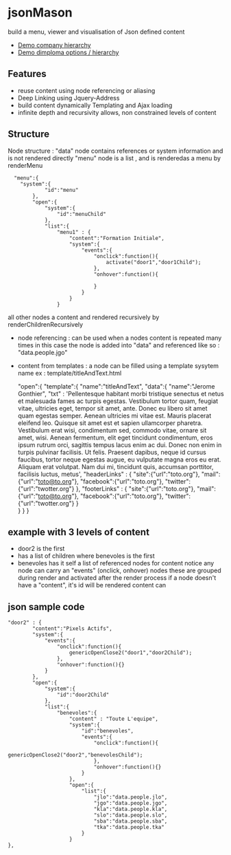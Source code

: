 jsonMason
=========

build a menu, viewer and visualisation of Json defined content
- [Demo company hierarchy](http://www.pixelhumain.com/annuaire/)
- [Demo dimploma options / hierarchy](http://www.pixelhumain.com/annuaire/iloi.html)

Features 
------------
- reuse content using node referencing or aliasing
- Deep Linking using Jquery-Address
- build content dynamically Templating and Ajax loading 
- infinite depth and recursivity allows, non constrained levels of content

Structure 
------------


 Node structure : 
 "data" node contains references or system information and is not rendered directly 
 "menu" node is a list , and is renderedas a menu by renderMenu
 
 
 
      "menu":{
       	"system":{
     			"id":"menu"
     		},
     		"open":{
     			"system":{
     				"id":"menuChild"
     			},
     			"list":{
     				"menu1" : {
     					"content":"Formation Initiale",
     					"system":{
     						"events":{
     							"onclick":function(){
     								activate("door1","door1Child");
     							},
     							"onhover":function(){
     								
     							}
     						}
     					}
     				}
      
      
 all other nodes a content and rendered recursively by renderChildrenRecursively
 
   - node referencing : can be used when a nodes content is repeated many times in this case the node is added into "data" and referenced like so : "data.people.jgo"
   - content from templates : a node can be filled using a template sysytem name ex : template/titleAndText.html
       
        
        "open":{
     				"template":{
        					"name":"titleAndText",
       						"data":{
       							"name":"Jerome Gonthier",
       							"txt" : 'Pellentesque habitant morbi tristique senectus et netus et malesuada fames ac turpis egestas. Vestibulum tortor quam, feugiat vitae, ultricies eget, tempor sit amet, ante. Donec eu libero sit amet quam egestas semper. Aenean ultricies mi vitae est. Mauris placerat eleifend leo. Quisque sit amet est et sapien ullamcorper pharetra. Vestibulum erat wisi, condimentum sed, commodo vitae, ornare sit amet, wisi. Aenean fermentum, elit eget tincidunt condimentum, eros ipsum rutrum orci, sagittis tempus lacus enim ac dui. Donec non enim in turpis pulvinar facilisis. Ut felis. Praesent dapibus, neque id cursus faucibus, tortor neque egestas augue, eu vulputate magna eros eu erat. Aliquam erat volutpat. Nam dui mi, tincidunt quis, accumsan porttitor, facilisis luctus, metus',
       							"headerLinks" : {
       								"site":{"url":"toto.org"},
       								"mail":{"url":"toto@to.org"},
       								"facebook":{"url":"toto.org"},
       								"twitter":{"url":"twotter.org"}
       							},
       							"footerLinks" : {
       								"site":{"url":"toto.org"},
       								"mail":{"url":"toto@to.org"},
       								"facebook":{"url":"toto.org"},
       								"twitter":{"url":"twotter.org"}
       							}	
       						}
       					}
    				}

 example with 3 levels of content
 ----------------------------------
 
 - door2 is the first 
 - has a list of children where benevoles is the first 
 - benevoles has it self a list of referenced nodes for content
 notice any node can carry an "events" (onclick, onhover) nodes these are grouped during render and activated after the render process
 if a node doesn't have a "content", it's id will be rendered 
 content can 
 

json sample code
----------------------------------

	"door2" : {
			"content":"Pixels Actifs",
			"system":{
				"events":{
					"onclick":function(){
						genericOpenClose2("door1","door2Child");
					},
					"onhover":function(){}
				}
			},
			"open":{
				"system":{
					"id":"door2Child"
				},
				"list":{
					"benevoles":{
						"content" : "Toute L'equipe",
						"system":{
							"id":"benevoles",
							"events":{
								"onclick":function(){
									genericOpenClose2("door2","benevolesChild");
								},
								"onhover":function(){}
							}
						},
						"open":{
							"list":{
								"jlo":"data.people.jlo",
								"jgo":"data.people.jgo",
								"kla":"data.people.kla",
								"slo":"data.people.slo",
								"sba":"data.people.sba",
								"tka":"data.people.tka"
							}
						}
	},
